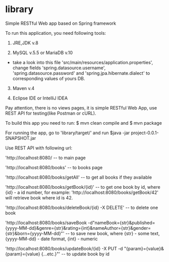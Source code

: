 # library

Simple RESTful Web app based on Spring framework

To run this application, you need following tools:

1) JRE,JDK v.8

2) MySQL v.5.5 or MariaDB v.10
- take a look into this file 'src/main/resources/application.properties', 
  change fields 'spring.datasource.username', 'spring.datasource.password' 
  and 'spring.jpa.hibernate.dialect' to corresponding values of yours DB.
  
3) Maven v.4

4) Eclipse IDE or IntelliJ IDEA

Pay attention, there is no views pages, it is simple RESTful Web App, use REST API for testing(like Postman or cURL).

To build this app you need to run:
$ mvn clean compile 
and
$ mvn package

For running the app, go to 'library/target/' and run
$java -jar project-0.0.1-SNAPSHOT.jar

Use REST API with following url:

'http://localhost:8080/ -- to main page

'http://localhost:8080/books' -- to books page

'http://localhost:8080/books/getAll' -- to get all books if they available

'http://localhost:8080/books/getBook/{id}' -- to get one book by id, where {id} - a id number, for example: 'http://localhost:8080/books/getBook/42' will retrieve book where id is 42.

'http://localhost:8080/books/deleteBook/{id} -X DELETE' -- to delete one book

'http://localhost:8080/books/saveBook -d"nameBook={str}&published={yyyy-MM-dd}&genre={str}&rating={int}&nameAuthor={str}&gender={str}&born={yyyy-MM-dd}"' -- to save new book, where {str} - some text, {yyyy-MM-dd} - date format, {int} - numeric

'http://localhost:8080/books/updateBook/{id} -X PUT -d "{param}={value}&{param}={value} {...etc.}"' -- to update book by id
